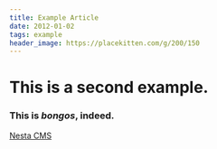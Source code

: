 ```yaml
---
title: Example Article
date: 2012-01-02
tags: example
header_image: https://placekitten.com/g/200/150
---
```


# This is a second example.

### This is *bongos*, indeed.

[Nesta CMS](http://effectif.com/nesta)